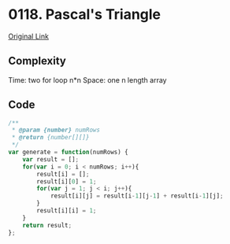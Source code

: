 
# 0118. Pascal's Triangle


[Original Link](https://leetcode.com/problems/pascals-triangle/)

## Complexity

Time: two for loop n*n
Space: one n length array



## Code
```javascript
/**
 * @param {number} numRows
 * @return {number[][]}
 */
var generate = function(numRows) {
    var result = [];
    for(var i = 0; i < numRows; i++){
        result[i] = [];
        result[i][0] = 1;
        for(var j = 1; j < i; j++){
            result[i][j] = result[i-1][j-1] + result[i-1][j];
        }  
        result[i][i] = 1;
    }
    return result;
};
```

